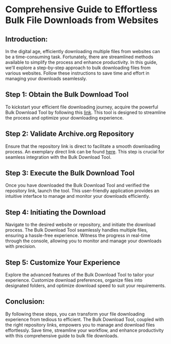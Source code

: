 # Comprehensive Guide to Effortless Bulk File Downloads from Websites
## Introduction:
In the digital age, efficiently downloading multiple files from websites can be a time-consuming task. Fortunately, there are streamlined methods available to simplify the process and enhance productivity. In this guide, we'll explore a step-by-step approach to bulk downloading files from various websites. Follow these instructions to save time and effort in managing your downloads seamlessly.

## Step 1: Obtain the Bulk Download Tool
To kickstart your efficient file downloading journey, acquire the powerful Bulk Download Tool by following this [link](https://github.com/iAmDextricity/Bulk-Downloader/releases). This tool is designed to streamline the process and optimize your downloading experience.

## Step 2: Validate Archive.org Repository
Ensure that the repository link is direct to facilitate a smooth downloading process. An exemplary direct link can be found [here](https://archive.org/download/cylums-nintendo-ds-rom-collection/Cylum%27s%20Nintendo%20DS%20ROM%20Collection/). This step is crucial for seamless integration with the Bulk Download Tool.

## Step 3: Execute the Bulk Download Tool
Once you have downloaded the Bulk Download Tool and verified the repository link, launch the tool. This user-friendly application provides an intuitive interface to manage and monitor your downloads efficiently.

## Step 4: Initiating the Download
Navigate to the desired website or repository, and initiate the download process. The Bulk Download Tool seamlessly handles multiple files, ensuring a hassle-free experience. Witness the progress in real-time through the console, allowing you to monitor and manage your downloads with precision.

## Step 5: Customize Your Experience
Explore the advanced features of the Bulk Download Tool to tailor your experience. Customize download preferences, organize files into designated folders, and optimize download speed to suit your requirements.

## Conclusion:
By following these steps, you can transform your file downloading experience from tedious to efficient. The Bulk Download Tool, coupled with the right repository links, empowers you to manage and download files effortlessly. Save time, streamline your workflow, and enhance productivity with this comprehensive guide to bulk file downloads.
